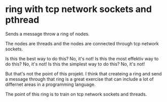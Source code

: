 # ring with tcp network sockets and pthread

Sends a message throw a ring of nodes.

The nodes are threads and the nodes are connected through tcp network sockets.

Is this the best way to do this? No, it's not!
Is this the most effektiv way to do this? No, it's not!
Is this the simplest way to do this? No, it's not!

But that's not the point of this projekt.
I think that createing a ring and send a message through that ring is a great exercise that can include a lot of differnet areas in a programming language.

The point of this ring is to train on tcp network sockets and threads.
